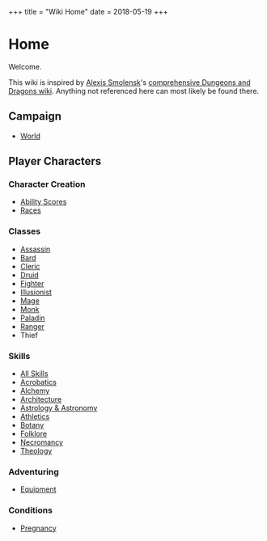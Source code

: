 +++
title = "Wiki Home"
date = 2018-05-19
+++
# Home

Welcome.

This wiki is inspired by [Alexis Smolensk](https://tao-dnd.blogspot.ca)'s [comprehensive Dungeons and Dragons wiki](https://tao-dndwiki.blogspot.ca/2018/02/general-index.html).
Anything not referenced here can most likely be found there.

## Campaign

* [World](./wiki/world.md)

## Player Characters

### Character Creation

* [Ability Scores](./wiki/characters/ability-scores.md)
* [Races](./wiki/characters/races.md)

### Classes
* [Assassin](./wiki/characters/assassin.md)
* [Bard](./wiki/characters/bard.md)
* [Cleric](./wiki/characters/cleric.md)
* [Druid](./wiki/characters/druid.md)
* [Fighter](./wiki/characters/fighter.md)
* [Illusionist](./wiki/characters/illusionist.md)
* [Mage](./wiki/characters/mage.md)
* [Monk](./wiki/characters/monk.md)
* [Paladin](./wiki/characters/paladin.md)
* [Ranger](./wiki/characters/ranger.md)
* Thief

### Skills
* [All Skills](./wiki/skills/all-skills.md)
* [Acrobatics](./wiki/skills/acrobatics.md)
* [Alchemy](./wiki/skills/alchemy.md)
* [Architecture](./wiki/skills/architecture.md)
* [Astrology & Astronomy](./wiki/skills/astrology.md)
* [Athletics](./wiki/skills/athletics.md)
* [Botany](./wiki/skills/botany.md)
* [Folklore](./wiki/skills/folklore.md)
* [Necromancy](./wiki/skills/necromancy.md)
* [Theology](./wiki/skills/theology.md)

### Adventuring
* [Equipment](./wiki/equipment.md)

### Conditions
* [Pregnancy](./wiki/pregnancy.md)
